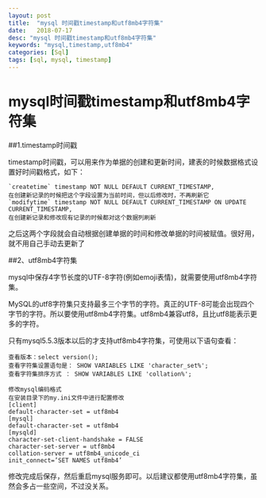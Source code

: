 ```yaml
---
layout: post
title:  "mysql 时间戳timestamp和utf8mb4字符集"
date:   2018-07-17
desc: "mysql 时间戳timestamp和utf8mb4字符集"
keywords: "mysql,timestamp,utf8mb4"
categories: [Sql]
tags: [sql, mysql, timestamp]
---
```


# mysql时间戳timestamp和utf8mb4字符集

##1.timestamp时间戳

timestamp时间戳，可以用来作为单据的创建和更新时间，建表的时候数据格式设置好时间戳格式，如下： 

	`createtime` timestamp NOT NULL DEFAULT CURRENT_TIMESTAMP,    
	在创建新记录的时候把这个字段设置为当前时间，但以后修改时，不再刷新它        
	`modifytime` timestamp NOT NULL DEFAULT CURRENT_TIMESTAMP ON UPDATE CURRENT_TIMESTAMP,    
	在创建新记录和修改现有记录的时候都对这个数据列刷新

之后这两个字段就会自动根据创建单据的时间和修改单据的时间被赋值。很好用，就不用自己手动去更新了

##2、utf8mb4字符集

mysql中保存4字节长度的UTF-8字符(例如emoji表情)，就需要使用utf8mb4字符集。

MySQL的utf8字符集只支持最多三个字节的字符。真正的UTF-8可能会出现四个字节的字符。所以要使用utf8mb4字符集。utf8mb4兼容utf8，且比utf8能表示更多的字符。

只有mysql5.5.3版本以后的才支持utf8mb4字符集，可使用以下语句查看：

    查看版本：select version();    
	查看字符集设置语句是： SHOW VARIABLES LIKE 'character_set%';    
	查看字符集排序方式 ： SHOW VARIABLES LIKE 'collation%'; 

	修改mysql编码格式    
	在安装目录下的my.ini文件中进行配置修改     
	[client]     
	default-character-set = utf8mb4        
	[mysql]     
	default-character-set = utf8mb4        
	[mysqld]     
	character-set-client-handshake = FALSE     
	character-set-server = utf8mb4     
	collation-server = utf8mb4_unicode_ci     
	init_connect=’SET NAMES utf8mb4’ 

修改完成后保存，然后重启mysql服务即可。以后建议都使用utf8mb4字符集，虽然会多占一些空间，不过没关系。